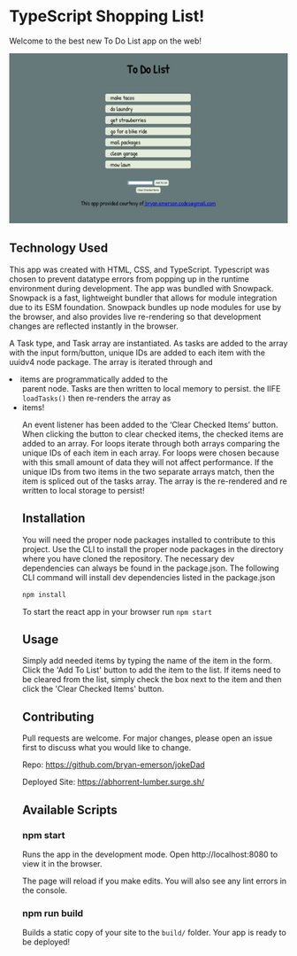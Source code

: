 # TypeScript Shopping List!

Welcome to the best new To Do List app on the web!

![user view](./public/userView.png)

## Technology Used

This app was created with HTML, CSS, and TypeScript. Typescript was chosen to prevent datatype errors from popping up in the runtime environment during development. The app was bundled with Snowpack. Snowpack is a fast, lightweight bundler that allows for module integration due to its ESM foundation. Snowpack bundles up node modules for use by the browser, and also provides live re-rendering so that development changes are reflected instantly in the browser.

A Task type, and Task array are instantiated. As tasks are added to the array with the input form/button, unique IDs are added to each item with the uuidv4 node package. The array is iterated through and <li> items are programmatically added to the <ul> parent node. Tasks are then written to local memory to persist. the IIFE ```loadTasks()``` then re-renders the array as <li> items!

An event listener has been added to the ‘Clear Checked Items’ button. When clicking the button to clear checked items, the checked items are added to an array. For loops iterate through both arrays comparing the unique IDs of each item in each array. For loops were chosen because with this small amount of data they will not affect performance. If the unique IDs from two items in the two separate arrays match, then the item is spliced out of the tasks array. The array is the re-rendered and re written to local storage to persist!

## Installation

You will need the proper node packages installed to contribute to this project. Use the CLI to install the proper node packages in the directory where you have cloned the repository. The necessary dev dependencies can always be found in the package.json. The following CLI command will install dev dependencies listed in the package.json

```bash
npm install
```

To start the react app in your browser run
```npm start```

## Usage
Simply add needed items by typing the name of the item in the form. Click the 'Add To List' button to add the item to the list. If items need to be cleared from the list, simply check the box next to the item and then click the 'Clear Checked Items' button.

## Contributing
Pull requests are welcome. For major changes, please open an issue first to discuss what you would like to change.


Repo: https://github.com/bryan-emerson/jokeDad

Deployed Site: https://abhorrent-lumber.surge.sh/

## Available Scripts

### npm start

Runs the app in the development mode.
Open http://localhost:8080 to view it in the browser.

The page will reload if you make edits.
You will also see any lint errors in the console.

### npm run build

Builds a static copy of your site to the `build/` folder.
Your app is ready to be deployed!
